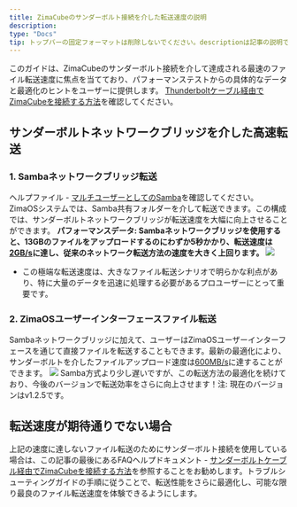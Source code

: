 ```yaml
---
title: ZimaCubeのサンダーボルト接続を介した転送速度の説明
description: 
type: "Docs"
tip: トップバーの固定フォーマットは削除しないでください。descriptionは記事の説明であり、未入力の場合は内容の最初の段落を切り取ります。
---
```

このガイドは、ZimaCubeのサンダーボルト接続を介して達成される最速のファイル転送速度に焦点を当てており、パフォーマンステストからの具体的なデータと最適化のヒントをユーザーに提供します。
[Thunderboltケーブル経由でZimaCubeを接続する方法](https://www.zimaspace.com/docs/zimaos/Thunderbolt-PC-Direct)を確認してください。

## サンダーボルトネットワークブリッジを介した高速転送

### 1. Sambaネットワークブリッジ転送
ヘルプファイル - [マルチユーザーとしてのSamba](https://www.zimaspace.com/docs/zimaos/Using-Samba-as-a-Member)を確認してください。
ZimaOSシステムでは、Samba共有フォルダーを介して転送できます。この構成では、サンダーボルトネットワークブリッジが転送速度を大幅に向上させることができます。
**パフォーマンスデータ: Sambaネットワークブリッジを使用すると、13GBのファイルをアップロードするのにわずか5秒かかり、転送速度は<u>2GB/s</u>に達し、従来のネットワーク転送方法の速度を大きく上回ります。**
![](https://manage.icewhale.io/api/static/docs/1729592792338_image.png)
- この極端な転送速度は、大きなファイル転送シナリオで明らかな利点があり、特に大量のデータを迅速に処理する必要があるプロユーザーにとって重要です。

### 2. ZimaOSユーザーインターフェースファイル転送

Sambaネットワークブリッジに加えて、ユーザーはZimaOSユーザーインターフェースを通じて直接ファイルを転送することもできます。最新の最適化により、サンダーボルトを介したファイルアップロード速度は<u>600MB/s</u>に達することができます。
![](https://manage.icewhale.io/api/static/docs/1729593331553_image.png)
Samba方式より少し遅いですが、この転送方法の最適化を続けており、今後のバージョンで転送効率をさらに向上させます！注: 現在のバージョンはv1.2.5です。

## 転送速度が期待通りでない場合
上記の速度に達しないファイル転送のためにサンダーボルト接続を使用している場合は、この記事の最後にあるFAQヘルプドキュメント - [サンダーボルトケーブル経由でZimaCubeを接続する方法](https://www.zimaspace.com/docs/zimaos/Thunderbolt-PC-Direct)を参照することをお勧めします。トラブルシューティングガイドの手順に従うことで、転送性能をさらに最適化し、可能な限り最良のファイル転送速度を体験できるようにします。